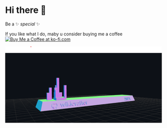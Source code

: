 # Hi there 👋


Be a ✨ _special_ ✨

<!--[![ko-fi](https://ko-fi.com/img/githubbutton_sm.svg)](https://ko-fi.com/Y8Y134NET)
-->

If you like what I do, maby u consider buying me a coffee <a href='https://ko-fi.com/Y8Y134NET' target='_blank'><img height='36' style='border:0px;height:36px;' src='https://cdn.ko-fi.com/cdn/kofi4.png?v=2' border='0' alt='Buy Me a Coffee at ko-fi.com' /></a>


<!--START_SECTION:waka-->
<!--END_SECTION:waka-->





![wikicrafter](anim/wikicrafter.png)



<!--



- 🔭 I’m currently working on ...
- 🌱 I’m currently learning ...
- 👯 I’m looking to collaborate on ...
- 🤔 I’m looking for help with ...
- 💬 Ask me about ...
- 📫 How to reach me: ...
- 😄 Pronouns: ...
- ⚡ Fun fact: ...
-->
